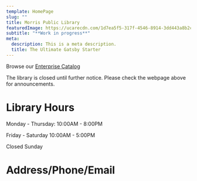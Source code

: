 ```yaml
---
template: HomePage
slug: ""
title: Morris Public Library
featuredImage: https://ucarecdn.com/1d7ea5f5-317f-4546-8914-3dd443a8b2ca/
subtitle: "**Work in progress**"
meta:
  description: This is a meta description.
  title: The Ultimate Gatsby Starter
---
```

Browse our [Enterprise Catalog](https://www.morrispublib.org/client/en_US/mo/?dt=list)

The library is closed until further notice. Please check the webpage above for announcements.

# Library Hours

Monday - Thursday: 10:00AM - 8:00PM

Friday - Saturday 10:00AM - 5:00PM

Closed Sunday

# Address/Phone/Email